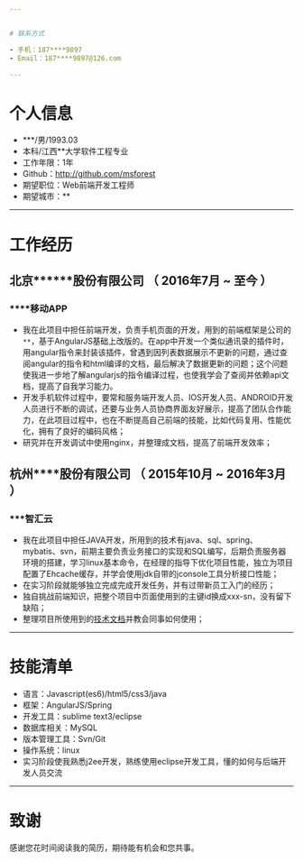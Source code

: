 ```yaml
---


# 联系方式

- 手机：187****9897
- Email：187****9897@126.com 

---
```


# 个人信息

 - ***/男/1993.03
 - 本科/江西**大学软件工程专业 
 - 工作年限：1年
 - Github：http://github.com/msforest
 - 期望职位：Web前端开发工程师
 - 期望城市：**
 
---

# 工作经历

## 北京******股份有限公司 （ 2016年7月 ~ 至今 ）

### ****移动APP

- 我在此项目中担任前端开发，负责手机页面的开发，用到的前端框架是公司的`**`，基于AngularJS基础上改版的。在app中开发一个类似通讯录的插件时，用angular指令来封装该插件，曾遇到因列表数据展示不更新的问题，通过查阅angular的指令和html编译的文档，最后解决了数据更新的问题；这个问题使我进一步地了解angularjs的指令编译过程，也使我学会了查阅并依赖api文档，提高了自我学习能力。
- 开发手机软件过程中，要常和服务端开发人员、IOS开发人员、ANDROID开发人员进行不断的调试，还要与业务人员协商界面友好展示，提高了团队合作能力，在此项目过程中，也在不断提高自己前端的技能，比如代码复用、性能优化，拥有了良好的编码风格；
- 研究并在开发调试中使用nginx，并整理成文档，提高了前端开发效率；
 

## 杭州****股份有限公司 （ 2015年10月 ~ 2016年3月 ）

### ***智汇云

- 我在此项目中担任JAVA开发，所用到的技术有java、sql、spring、mybatis、svn，前期主要负责业务接口的实现和SQL编写，后期负责服务器环境的搭建，学习linux基本命令，在经理的指导下优化项目性能，独立为项目配置了Ehcache缓存，并学会使用jdk自带的jconsole工具分析接口性能；
- 在实习阶段就能够独立完成完成开发任务，并有过带新员工入门的经历；
- 独自挑战前端知识，把整个项目中页面使用到的主键id换成xxx-sn，没有留下缺陷；
- 整理项目所使用到的[技术文档](ito.md)并教会同事如何使用；

---

# 技能清单


- 语言：Javascript(es6)/html5/css3/java
- 框架：AngularJS/Spring
- 开发工具：sublime text3/eclipse
- 数据库相关：MySQL
- 版本管理工具：Svn/Git
- 操作系统：linux
- 实习阶段使我熟悉j2ee开发，熟练使用eclipse开发工具，懂的如何与后端开发人员交流


---

# 致谢
感谢您花时间阅读我的简历，期待能有机会和您共事。
